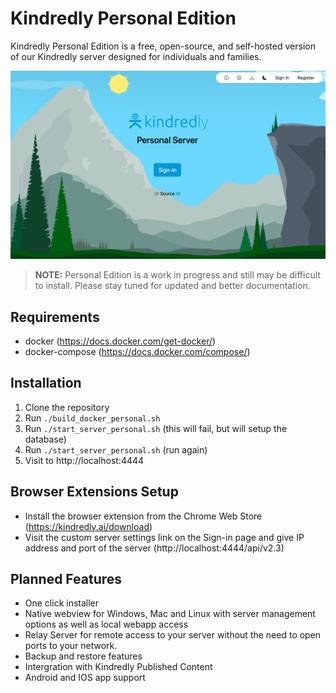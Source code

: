 # Kindredly Personal Edition

Kindredly Personal Edition is a free, open-source, and self-hosted version of our Kindredly server designed for individuals and families.

![Login](docs/media/login.png)

> **NOTE:** Personal Edition is a work in progress and still may be difficult to install. Please stay tuned for updated and better documentation.

## Requirements
- docker (https://docs.docker.com/get-docker/)
- docker-compose (https://docs.docker.com/compose/)

## Installation 
1. Clone the repository
1. Run `./build_docker_personal.sh`
1. Run `./start_server_personal.sh` (this will fail, but will setup the database)
1. Run `./start_server_personal.sh` (run again)
1. Visit to http://localhost:4444


## Browser Extensions Setup
- Install the browser extension from the Chrome Web Store (https://kindredly.ai/download)
- Visit the custom server settings link on the Sign-in page and give IP address and port of the server (http://localhost:4444/api/v2.3)

## Planned Features
 - One click installer
-  Native webview for Windows, Mac and Linux with server management options as well as local webapp access
 - Relay Server for remote access to your server without the need to open ports to your network.
 - Backup and restore features
 - Intergration with Kindredly Published Content
 - Android and IOS app support
 
